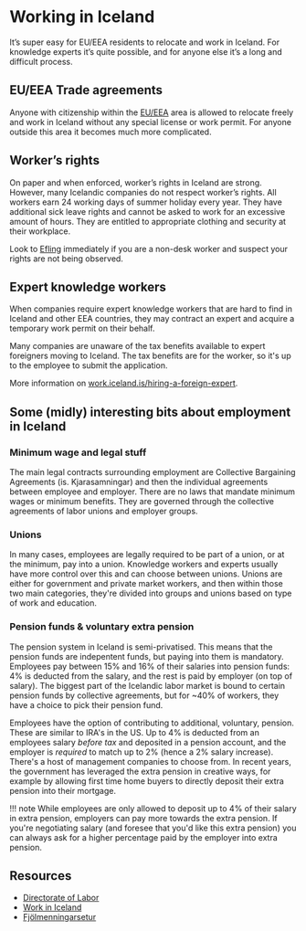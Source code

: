 # Working in Iceland

It’s super easy for EU/EEA residents to relocate and work in Iceland. For
knowledge experts it’s quite possible, and for anyone else it’s a long and
difficult process.

## EU/EEA Trade agreements

Anyone with citizenship within the
[EU/EEA](https://en.wikipedia.org/wiki/European_Economic_Area) area is allowed
to relocate freely and work in Iceland without any special license or work
permit. For anyone outside this area it becomes much more complicated.

## Worker’s rights

On paper and when enforced, worker’s rights in Iceland are strong. However,
many Icelandic companies do not respect worker’s rights. All workers earn 24
working days of summer holiday every year. They have additional sick leave
rights and cannot be asked to work for an excessive amount of hours. They are
entitled to appropriate clothing and security at their workplace.

Look to [Efling](https://efling.is/?lang=en) immediately if you are a non-desk
worker and suspect your rights are not being observed.

## Expert knowledge workers

When companies require expert knowledge workers that are hard to find in Iceland and other EEA countries, they may contract an expert and acquire a temporary work permit on their behalf.

Many companies are unaware of the tax benefits available to expert foreigners moving to Iceland. The tax benefits are for the worker, so it's up to the employee to submit the application.

More information on [work.iceland.is/hiring-a-foreign-expert](https://work.iceland.is/hiring/hiring-a-foreign-expert).

## Some (midly) interesting bits about employment in Iceland

### Minimum wage and legal stuff
The main legal contracts surrounding employment are Collective Bargaining Agreements (is. Kjarasamningar) and then the individual agreements between employee and employer. There are no laws that mandate minimum wages or minimum benefits. They are governed through the collective agreements of labor unions and employer groups.

### Unions
In many cases, employees are legally required to be part of a union, or at the minimum, pay into a union. Knowledge workers and experts usually have more control over this and can choose between unions. Unions are either for government and private market workers, and then within those two main categories, they're divided into groups and unions based on type of work and education.

### Pension funds & voluntary extra pension
The pension system in Iceland is semi-privatised. This means that the pension funds are indepentent funds, but paying into them is mandatory. Employees pay between 15% and 16% of their salaries into pension funds: 4% is deducted from the salary, and the rest is paid by employer (on top of salary). The biggest part of the Icelandic labor market is bound to certain pension funds by collective agreements, but for ~40% of workers, they have a choice to pick their pension fund.  

Employees have the option of contributing to additional, voluntary,  pension. These are similar to IRA's in the US. Up to 4% is deducted from an employees salary *before tax* and deposited in a pension account, and the employer is *required* to match up to 2% (hence a 2% salary increase). There's a host of management companies to choose from. In recent years, the government has leveraged the extra pension in creative ways, for example by allowing first time home buyers to directly deposit their extra pension into their mortgage.

!!! note
	While employees are only allowed to deposit up to 4% of their salary in extra pension, employers can pay more towards the extra pension. If you're negotiating salary (and foresee that you'd like this extra pension) you can always ask for a higher percentage paid by the employer into extra pension.

## Resources

- [Directorate of Labor](https://www.vinnumalastofnun.is/en)
- [Work in Iceland](https://work.iceland.is/)
- [Fjölmenningarsetur](https://www.mcc.is)